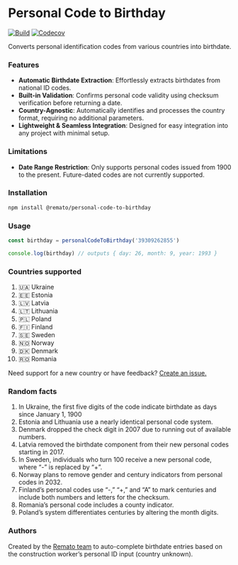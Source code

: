 # Personal Code to Birthday

[![Build](https://img.shields.io/github/actions/workflow/status/rematocorp/personal-code-to-birthday/ci.yml)](https://github.com/rematocorp/personal-code-to-birthday/actions/workflows/ci.yml)
[![Codecov](https://img.shields.io/codecov/c/github/rematocorp/personal-code-to-birthday?token=NDT35FM2LG&style=flat)](https://codecov.io/gh/rematocorp/personal-code-to-birthday)

Converts personal identification codes from various countries into birthdate.

### Features

-   **Automatic Birthdate Extraction**: Effortlessly extracts birthdates from national ID codes.
-   **Built-in Validation**: Confirms personal code validity using checksum verification before returning a date.
-   **Country-Agnostic**: Automatically identifies and processes the country format, requiring no additional parameters.
-   **Lightweight & Seamless Integration**: Designed for easy integration into any project with minimal setup.

### Limitations

-   **Date Range Restriction**: Only supports personal codes issued from 1900 to the present. Future-dated codes are not currently supported.

### Installation

```bash
npm install @remato/personal-code-to-birthday
```

### Usage

```ts
const birthday = personalCodeToBirthday('39309262855')

console.log(birthday) // outputs { day: 26, month: 9, year: 1993 }
```

### Countries supported

1. 🇺🇦 Ukraine
2. 🇪🇪 Estonia
3. 🇱🇻 Latvia
4. 🇱🇹 Lithuania
5. 🇵🇱 Poland
6. 🇫🇮 Finland
7. 🇸🇪 Sweden
8. 🇳🇴 Norway
9. 🇩🇰 Denmark
10. 🇷🇴 Romania

Need support for a new country or have feedback? [Create an issue.](https://github.com/rematocorp/personal-code-to-birthday/issues/new)

### Random facts

1. In Ukraine, the first five digits of the code indicate birthdate as days since January 1, 1900
2. Estonia and Lithuania use a nearly identical personal code system.
3. Denmark dropped the check digit in 2007 due to running out of available numbers.
4. Latvia removed the birthdate component from their new personal codes starting in 2017.
5. In Sweden, individuals who turn 100 receive a new personal code, where “-” is replaced by “+”.
6. Norway plans to remove gender and century indicators from personal codes in 2032.
7. Finland’s personal codes use “-,” “+,” and “A” to mark centuries and include both numbers and letters for the checksum.
8. Romania’s personal code includes a county indicator.
9. Poland’s system differentiates centuries by altering the month digits.

### Authors

Created by the [Remato team](https://remato.com) to auto-complete birthdate entries based on the construction worker’s personal ID input (country unknown).
